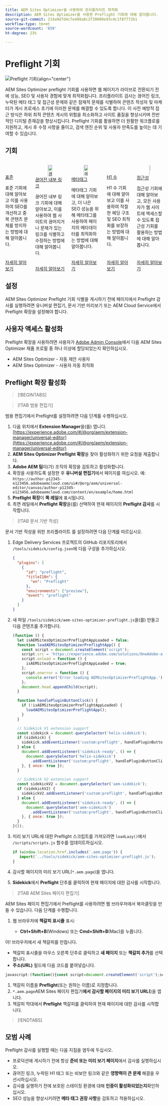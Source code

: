 ```yaml
---
title: AEM Sites Optimizer을 사용하여 프리플라이트 최적화
description: AEM Sites Optimizer을 사용한 Preflight 기회에 대해 알아봅니다.
source-git-commit: 214a9d7d4c7e498a8c2f39009e93c4c1f8f772b1
workflow-type: tm+mt
source-wordcount: '659'
ht-degree: 23%

---
```



# Preflight 기회

![Preflight 기회](./assets/preflight/hero.png){align="center"}

AEM Sites Optimizer preflight 기회를 사용하면 웹 페이지가 라이브로 전환되기 전에 성능, SEO 및 사용자 경험에 맞게 최적화됩니다. 프리플라이트 검사는 끊어진 링크, 누락된 메타 태그 및 접근성 문제와 같은 잠재적 문제를 식별하여 콘텐츠 작성자 및 마케터가 게시 프로세스 초기에 이러한 문제를 해결할 수 있도록 합니다. 이 사전 예방적 접근 방식은 하위 최적 콘텐츠 게시의 위험을 최소화하고 사이트 품질을 향상시키며 전반적인 디지털 존재감을 향상시킵니다. Preflight 기회를 활용하면 더 원활한 워크플로를 지원하고, 게시 후 수정 사항을 줄이고, 검색 엔진 순위 및 사용자 만족도를 높이는 데 기여할 수 있습니다.

## 기회

<!-- CARDS

* ../documentation/opportunities/invalid-or-missing-metadata.md
  {title=Canonical}
  {image=../assets/common/card-link.png}
* ../documentation/opportunities/broken-internal-links.md
  {title=Broken Internal Links}
  {image=../assets/common/card-link.png}
* ../documentation/opportunities/invalid-or-missing-metadata.md
  {title=Metatags}
  {image=../assets/common/card-code.png}
* ../documentation/opportunities/invalid-or-missing-metadata.md
  {title=H1 count}
  {image=../assets/common/card-code.png}
* ../documentation/opportunities/accessibility-issues.md
  {title=Accessibility}
  {image=../assets/common/card-puzzle.png}

-->
<!-- START CARDS HTML - DO NOT MODIFY BY HAND -->
<div class="columns">
    <div class="column is-half-tablet is-half-desktop is-one-third-widescreen" aria-label="Canonical">
        <div class="card" style="height: 100%; display: flex; flex-direction: column; height: 100%;">
            <div class="card-image">
                <figure class="image x-is-16by9">
                    <a href="../documentation/opportunities/invalid-or-missing-metadata.md" title="표준" target="_blank" rel="referrer">
                        <img class="is-bordered-r-small" src="../assets/common/card-link.png" alt="표준"
                             style="width: 100%; aspect-ratio: 16 / 9; object-fit: cover; overflow: hidden; display: block; margin: auto;">
                    </a>
                </figure>
            </div>
            <div class="card-content is-padded-small" style="display: flex; flex-direction: column; flex-grow: 1; justify-content: space-between;">
                <div class="top-card-content">
                    <p class="headline is-size-6 has-text-weight-bold">
                        <a href="../documentation/opportunities/invalid-or-missing-metadata.md" target="_blank" rel="referrer" title="표준">표준</a>
                    </p>
                    <p class="is-size-6">표준 기회에 대해 알아보고 이를 사용하여 SEO를 개선하고 중복 콘텐츠 문제를 방지하는 방법에 대해 알아봅니다.</p>
                </div>
                <a href="../documentation/opportunities/invalid-or-missing-metadata.md" target="_blank" rel="referrer" class="spectrum-Button spectrum-Button--outline spectrum-Button--primary spectrum-Button--sizeM" style="align-self: flex-start; margin-top: 1rem;">
                    <span class="spectrum-Button-label has-no-wrap has-text-weight-bold">자세히 알아보기</span>
                </a>
            </div>
        </div>
    </div>
    <div class="column is-half-tablet is-half-desktop is-one-third-widescreen" aria-label="Broken Internal Links">
        <div class="card" style="height: 100%; display: flex; flex-direction: column; height: 100%;">
            <div class="card-image">
                <figure class="image x-is-16by9">
                    <a href="../documentation/opportunities/broken-internal-links.md" title="끊어진 내부 링크" target="_blank" rel="referrer">
                        <img class="is-bordered-r-small" src="../assets/common/card-link.png" alt="끊어진 내부 링크"
                             style="width: 100%; aspect-ratio: 16 / 9; object-fit: cover; overflow: hidden; display: block; margin: auto;">
                    </a>
                </figure>
            </div>
            <div class="card-content is-padded-small" style="display: flex; flex-direction: column; flex-grow: 1; justify-content: space-between;">
                <div class="top-card-content">
                    <p class="headline is-size-6 has-text-weight-bold">
                        <a href="../documentation/opportunities/broken-internal-links.md" target="_blank" rel="referrer" title="끊어진 내부 링크">끊어진 내부 링크</a>
                    </p>
                    <p class="is-size-6">끊어진 내부 링크 기회에 대해 알아보고, 이를 사용하여 웹 사이트의 끊어지거나 문제가 있는 링크를 식별하고 수정하는 방법에 대해 알아봅니다.</p>
                </div>
                <a href="../documentation/opportunities/broken-internal-links.md" target="_blank" rel="referrer" class="spectrum-Button spectrum-Button--outline spectrum-Button--primary spectrum-Button--sizeM" style="align-self: flex-start; margin-top: 1rem;">
                    <span class="spectrum-Button-label has-no-wrap has-text-weight-bold">자세히 알아보기</span>
                </a>
            </div>
        </div>
    </div>
    <div class="column is-half-tablet is-half-desktop is-one-third-widescreen" aria-label="Metatags">
        <div class="card" style="height: 100%; display: flex; flex-direction: column; height: 100%;">
            <div class="card-image">
                <figure class="image x-is-16by9">
                    <a href="../documentation/opportunities/invalid-or-missing-metadata.md" title="메타태그" target="_blank" rel="referrer">
                        <img class="is-bordered-r-small" src="../assets/common/card-code.png" alt="메타태그"
                             style="width: 100%; aspect-ratio: 16 / 9; object-fit: cover; overflow: hidden; display: block; margin: auto;">
                    </a>
                </figure>
            </div>
            <div class="card-content is-padded-small" style="display: flex; flex-direction: column; flex-grow: 1; justify-content: space-between;">
                <div class="top-card-content">
                    <p class="headline is-size-6 has-text-weight-bold">
                        <a href="../documentation/opportunities/invalid-or-missing-metadata.md" target="_blank" rel="referrer" title="메타태그">메타태그</a>
                    </p>
                    <p class="is-size-6">메타태그 기회에 대해 알아보고, 더 나은 SEO 성능을 위해 메타태그를 사용하여 페이지의 메타데이터를 최적화하는 방법에 대해 알아봅니다.</p>
                </div>
                <a href="../documentation/opportunities/invalid-or-missing-metadata.md" target="_blank" rel="referrer" class="spectrum-Button spectrum-Button--outline spectrum-Button--primary spectrum-Button--sizeM" style="align-self: flex-start; margin-top: 1rem;">
                    <span class="spectrum-Button-label has-no-wrap has-text-weight-bold">자세히 알아보기</span>
                </a>
            </div>
        </div>
    </div>
    <div class="column is-half-tablet is-half-desktop is-one-third-widescreen" aria-label="H1 count">
        <div class="card" style="height: 100%; display: flex; flex-direction: column; height: 100%;">
            <div class="card-image">
                <figure class="image x-is-16by9">
                    <a href="../documentation/opportunities/invalid-or-missing-metadata.md" title="H1 수" target="_blank" rel="referrer">
                        <img class="is-bordered-r-small" src="../assets/common/card-code.png" alt="H1 수"
                             style="width: 100%; aspect-ratio: 16 / 9; object-fit: cover; overflow: hidden; display: block; margin: auto;">
                    </a>
                </figure>
            </div>
            <div class="card-content is-padded-small" style="display: flex; flex-direction: column; flex-grow: 1; justify-content: space-between;">
                <div class="top-card-content">
                    <p class="headline is-size-6 has-text-weight-bold">
                        <a href="../documentation/opportunities/invalid-or-missing-metadata.md" target="_blank" rel="referrer" title="H1 수">H1 수</a>
                    </p>
                    <p class="is-size-6">H1 수 기회에 대해 알아보고 이를 사용하여 적절한 헤딩 구조 및 SEO 최적화를 보장하는 방법에 대해 알아봅니다.</p>
                </div>
                <a href="../documentation/opportunities/invalid-or-missing-metadata.md" target="_blank" rel="referrer" class="spectrum-Button spectrum-Button--outline spectrum-Button--primary spectrum-Button--sizeM" style="align-self: flex-start; margin-top: 1rem;">
                    <span class="spectrum-Button-label has-no-wrap has-text-weight-bold">자세히 알아보기</span>
                </a>
            </div>
        </div>
    </div>
    <div class="column is-half-tablet is-half-desktop is-one-third-widescreen" aria-label="Accessibility">
        <div class="card" style="height: 100%; display: flex; flex-direction: column; height: 100%;">
            <div class="card-image">
                <figure class="image x-is-16by9">
                    <a href="../documentation/opportunities/accessibility-issues.md" title="접근성" target="_blank" rel="referrer">
                        <img class="is-bordered-r-small" src="../assets/common/card-puzzle.png" alt="접근성"
                             style="width: 100%; aspect-ratio: 16 / 9; object-fit: cover; overflow: hidden; display: block; margin: auto;">
                    </a>
                </figure>
            </div>
            <div class="card-content is-padded-small" style="display: flex; flex-direction: column; flex-grow: 1; justify-content: space-between;">
                <div class="top-card-content">
                    <p class="headline is-size-6 has-text-weight-bold">
                        <a href="../documentation/opportunities/accessibility-issues.md" target="_blank" rel="referrer" title="접근성">접근성</a>
                    </p>
                    <p class="is-size-6">접근성 기회에 대해 알아보고, 모든 사용자가 웹 사이트에 액세스할 수 있도록 접근성 기회를 활용하는 방법에 대해 알아봅니다.</p>
                </div>
                <a href="../documentation/opportunities/accessibility-issues.md" target="_blank" rel="referrer" class="spectrum-Button spectrum-Button--outline spectrum-Button--primary spectrum-Button--sizeM" style="align-self: flex-start; margin-top: 1rem;">
                    <span class="spectrum-Button-label has-no-wrap has-text-weight-bold">자세히 알아보기</span>
                </a>
            </div>
        </div>
    </div>

</div>
<!-- END CARDS HTML - DO NOT MODIFY BY HAND -->

## 설정

AEM Sites Optimizer Preflight 기회 식별을 게시하기 전에 페이지에서 Preflight 감사를 실행하려면 유니버설 편집기, 문서 기반 미리보기 또는 AEM Cloud Service에서 Preflight 확장을 설정해야 합니다.

## 사용자 액세스 활성화

Preflight 확장을 사용하려면 사용자가 [Adobe Admin Console](https://adminconsole.adobe.com)에서 다음 AEM Sites Optimizer 제품 프로필 중 하나 이상에 할당되었는지 확인하십시오.

* AEM Sites Optimizer - 자동 제안 사용자
* AEM Sites Optimizer - 사용자 자동 최적화

## Preflight 확장 활성화

>[!BEGINTABS]

>[!TAB 범용 편집기]

범용 편집기에서 Preflight를 설정하려면 다음 단계를 수행하십시오.

1. 다음 위치에서 **Extension Manager**을(를) 엽니다.
   [https://experience.adobe.com/#/@org/aem/extension-manager/universal-editor](https://experience.adobe.com/#/@org/aem/extension-manager/universal-editor)
1. **AEM Sites Optimizer Preflight 확장**&#x200B;을 찾아 활성화하기 위한 요청을 제출합니다.
1. **Adobe AEM 팀**&#x200B;이(가) 조직의 확장을 검토하고 활성화합니다.
1. 확장을 사용하도록 설정한 후 **유니버설 편집기**에서 페이지를 여십시오. 예:
   `https://author-p12345-e123456.adobeaemcloud.com/ui#/@org/aem/universal-editor/canvas/author-p12345-e123456.adobeaemcloud.com/content/en/example/home.html`
1. **Preflight 확장**&#x200B;이 **쪽 레일**&#x200B;에 표시됩니다.
1. 측면 레일에서 **Preflight 확장**&#x200B;을(를) 선택하여 현재 페이지의 **Preflight 감사**&#x200B;를 시작합니다.

>[!TAB 문서 기반 작성]

문서 기반 작성을 위한 프리플라이트 를 설정하려면 다음 단계를 따르십시오.

1. Edge Delivery Services 프로젝트의 GitHub 리포지토리에서 `/tools/sidekick/config.json`에 다음 구성을 추가하십시오.

   ```json
   {
     "plugins": [
       {
         "id": "preflight",
         "titleI18n": {
           "en": "Preflight"
         },
         "environments": ["preview"],
         "event": "preflight"
       }
     ]
   }
   ```

1. 새 파일 `/tools/sidekick/aem-sites-optimizer-preflight.js`을(를) 만들고 다음 콘텐츠를 추가합니다.

   ```javascript
   (function () {
     let isAEMSitesOptimizerPreflightAppLoaded = false;
     function loadAEMSitesOptimizerPreflightApp() {
       const script = document.createElement('script');
       script.src = 'https://experience.adobe.com/solutions/OneAdobe-aem-sites-optimizer-preflight-mfe/static-assets/resources/sidekick/client.js?source=plugin';
       script.onload = function () {
         isAEMSitesOptimizerPreflightAppLoaded = true;
       };
       script.onerror = function () {
         console.error('Error loading AEMSitesOptimizerPreflightApp.');
       };
       document.head.appendChild(script);
     }
   
     function handlePluginButtonClick() {
       if (!isAEMSitesOptimizerPreflightAppLoaded) {
         loadAEMSitesOptimizerPreflightApp();
       }
     }
   
     // Sidekick V1 extension support
     const sidekick = document.querySelector('helix-sidekick');
     if (sidekick) {
       sidekick.addEventListener('custom:preflight', handlePluginButtonClick);
     } else {
       document.addEventListener('sidekick-ready', () => {
         document.querySelector('helix-sidekick')
           .addEventListener('custom:preflight', handlePluginButtonClick);
       }, { once: true });
     }
   
     // Sidekick V2 extension support
     const sidekickV2 = document.querySelector('aem-sidekick');
     if (sidekickV2) {
       sidekickV2.addEventListener('custom:preflight', handlePluginButtonClick);
     } else {
       document.addEventListener('sidekick-ready', () => {
         document.querySelector('aem-sidekick')
           .addEventListener('custom:preflight', handlePluginButtonClick);
       }, { once: true });
     }
   }());
   ```

1. 미리 보기 URL에 대한 Preflight 스크립트를 가져오려면 `loadLazy()`에서 `/scripts/scripts.js` 함수를 업데이트하십시오.

   ```javascript
   if (window.location.href.includes('.aem.page')) {
      import('../tools/sidekick/aem-sites-optimizer-preflight.js');
   }
   ```

1. 감사할 페이지의 미리 보기 URL(`*.aem.page`)을 엽니다.
1. **Sidekick**&#x200B;에서 **Preflight** 단추를 클릭하여 현재 페이지에 대한 감사를 시작합니다.

>[!TAB AEM Sites 페이지 편집기]

AEM Sites 페이지 편집기에서 Preflight를 사용하려면 웹 브라우저에서 북마클릿을 만들 수 있습니다. 다음 단계를 수행합니다.

1. 웹 브라우저에 **책갈피 표시줄** 표시:

   * **Ctrl+Shift+B**(Windows) 또는 **Cmd+Shift+B**(Mac)을 누릅니다.

아! 브라우저에서 새 책갈피를 만듭니다.

* 책갈피 표시줄을 마우스 오른쪽 단추로 클릭하고 **새 페이지** 또는 **책갈피 추가**&#x200B;를 선택합니다.
* **주소(URL)** 필드에 다음 코드를 붙여넣습니다.

```javascript
javascript:(function(){const script=document.createElement('script');script.src='https://experience.adobe.com/solutions/OneAdobe-aem-sites-optimizer-preflight-mfe/static-assets/resources/sidekick/client.js?source=bookmarklet&target-source=aem-cloud-service';document.head.appendChild(script);})();
```

1. 책갈피 이름을 **Preflight**(또는 원하는 이름)로 지정합니다.
1. `*.aem.page`AEM Sites 페이지 편집기&#x200B;**에서 감사할 페이지의 미리 보기 URL(**)을 엽니다.
1. 책갈피 막대에서 **Preflight** 책갈피를 클릭하여 현재 페이지에 대한 감사를 시작합니다.

>[!ENDTABS]

## 모범 사례

Preflight 감사를 실행할 때는 다음 지침을 염두에 두십시오.

* 프로덕션에 게시하기 전에 항상 **준비 또는 미리 보기 페이지**&#x200B;에서 감사를 실행하십시오.
* 끊어진 링크, 누락된 H1 태그 또는 비보안 링크와 같은 **영향력이 큰 문제** 해결을 우선시하십시오.
* 감사를 실행하기 전에 보호된 스테이징 환경에 대해 **인증이 활성화되었는지**&#x200B;확인하십시오.
* SEO 성능을 향상시키려면 **메타 태그 권장 사항**&#x200B;을 검토하고 적용하십시오.
